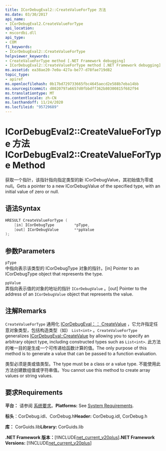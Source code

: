 ```yaml
---
title: ICorDebugEval2::CreateValueForType 方法
ms.date: 03/30/2017
api_name:
- ICorDebugEval2.CreateValueForType
api_location:
- mscordbi.dll
api_type:
- COM
f1_keywords:
- ICorDebugEval2::CreateValueForType
helpviewer_keywords:
- CreateValueForType method [.NET Framework debugging]
- ICorDebugEval2::CreateValueForType method [.NET Framework debugging]
ms.assetid: ea38ae20-7e0a-427a-be77-d78fae719d82
topic_type:
- apiref
ms.openlocfilehash: 0b17bd729733665fbc4645aecd2e588b7eba14bb
ms.sourcegitcommit: d8020797a6657d0fbbdff362b80300815f682f94
ms.translationtype: MT
ms.contentlocale: zh-CN
ms.lasthandoff: 11/24/2020
ms.locfileid: "95729689"
---
```

# <a name="icordebugeval2createvaluefortype-method"></a><span data-ttu-id="b18ca-102">ICorDebugEval2::CreateValueForType 方法</span><span class="sxs-lookup"><span data-stu-id="b18ca-102">ICorDebugEval2::CreateValueForType Method</span></span>

<span data-ttu-id="b18ca-103">获取一个指针，该指针指向指定类型的新 ICorDebugValue，其初始值为零或 null。</span><span class="sxs-lookup"><span data-stu-id="b18ca-103">Gets a pointer to a new ICorDebugValue of the specified type, with an initial value of zero or null.</span></span>  
  
## <a name="syntax"></a><span data-ttu-id="b18ca-104">语法</span><span class="sxs-lookup"><span data-stu-id="b18ca-104">Syntax</span></span>  
  
```cpp  
HRESULT CreateValueForType (  
    [in] ICorDebugType         *pType,  
    [out] ICorDebugValue       **ppValue  
);  
```  
  
## <a name="parameters"></a><span data-ttu-id="b18ca-105">参数</span><span class="sxs-lookup"><span data-stu-id="b18ca-105">Parameters</span></span>  

 `pType`  
 <span data-ttu-id="b18ca-106">中指向表示该类型的 ICorDebugType 对象的指针。</span><span class="sxs-lookup"><span data-stu-id="b18ca-106">[in] Pointer to an ICorDebugType object that represents the type.</span></span>  
  
 `ppValue`  
 <span data-ttu-id="b18ca-107">弄指向表示值的对象的地址的指针 `ICorDebugValue` 。</span><span class="sxs-lookup"><span data-stu-id="b18ca-107">[out] Pointer to the address of an `ICorDebugValue` object that represents the value.</span></span>  
  
## <a name="remarks"></a><span data-ttu-id="b18ca-108">注解</span><span class="sxs-lookup"><span data-stu-id="b18ca-108">Remarks</span></span>  

 <span data-ttu-id="b18ca-109">`CreateValueForType` 通用化 [ICorDebugEval：： CreateValue](icordebugeval-createvalue-method.md) ，它允许指定任意对象类型，包括构造类型（如） `List<int>` 。</span><span class="sxs-lookup"><span data-stu-id="b18ca-109">`CreateValueForType` generalizes [ICorDebugEval::CreateValue](icordebugeval-createvalue-method.md) by allowing you to specify an arbitrary object type, including constructed types such as `List<int>`.</span></span> <span data-ttu-id="b18ca-110">此方法的唯一目的是生成一个可传递给函数计算的值。</span><span class="sxs-lookup"><span data-stu-id="b18ca-110">The only purpose of this method is to generate a value that can be passed to a function evaluation.</span></span>  
  
 <span data-ttu-id="b18ca-111">类型必须是类或值类型。</span><span class="sxs-lookup"><span data-stu-id="b18ca-111">The type must be a class or a value type.</span></span> <span data-ttu-id="b18ca-112">不能使用此方法创建数组值或字符串值。</span><span class="sxs-lookup"><span data-stu-id="b18ca-112">You cannot use this method to create array values or string values.</span></span>  
  
## <a name="requirements"></a><span data-ttu-id="b18ca-113">要求</span><span class="sxs-lookup"><span data-stu-id="b18ca-113">Requirements</span></span>  

 <span data-ttu-id="b18ca-114">**平台：** 请参阅 [系统要求](../../get-started/system-requirements.md)。</span><span class="sxs-lookup"><span data-stu-id="b18ca-114">**Platforms:** See [System Requirements](../../get-started/system-requirements.md).</span></span>  
  
 <span data-ttu-id="b18ca-115">**标头**：CorDebug.idl、CorDebug.h</span><span class="sxs-lookup"><span data-stu-id="b18ca-115">**Header:** CorDebug.idl, CorDebug.h</span></span>  
  
 <span data-ttu-id="b18ca-116">**库：** CorGuids.lib</span><span class="sxs-lookup"><span data-stu-id="b18ca-116">**Library:** CorGuids.lib</span></span>  
  
 <span data-ttu-id="b18ca-117">**.NET Framework 版本：**[!INCLUDE[net_current_v20plus](../../../../includes/net-current-v20plus-md.md)]</span><span class="sxs-lookup"><span data-stu-id="b18ca-117">**.NET Framework Versions:** [!INCLUDE[net_current_v20plus](../../../../includes/net-current-v20plus-md.md)]</span></span>
